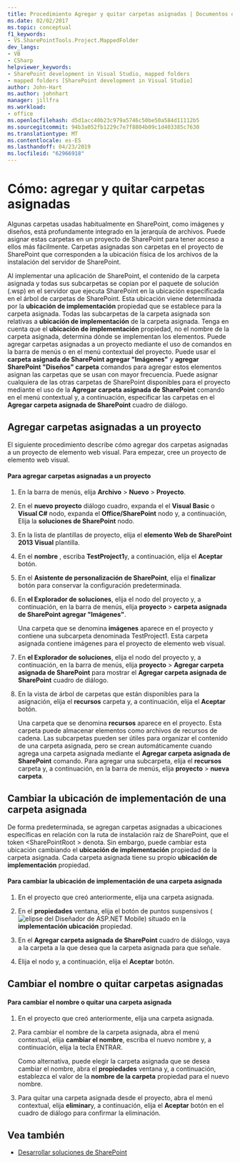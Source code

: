 ```yaml
---
title: Procedimiento Agregar y quitar carpetas asignadas | Documentos de Microsoft
ms.date: 02/02/2017
ms.topic: conceptual
f1_keywords:
- VS.SharePointTools.Project.MappedFolder
dev_langs:
- VB
- CSharp
helpviewer_keywords:
- SharePoint development in Visual Studio, mapped folders
- mapped folders [SharePoint development in Visual Studio]
author: John-Hart
ms.author: johnhart
manager: jillfra
ms.workload:
- office
ms.openlocfilehash: d5d1acc40b23c979a5746c50be50a584d11112b5
ms.sourcegitcommit: 94b3a052fb1229c7e7f8804b09c1d403385c7630
ms.translationtype: MT
ms.contentlocale: es-ES
ms.lasthandoff: 04/23/2019
ms.locfileid: "62966918"
---
```

# <a name="how-to-add-and-remove-mapped-folders"></a>Cómo: agregar y quitar carpetas asignadas
  Algunas carpetas usadas habitualmente en SharePoint, como imágenes y diseños, está profundamente integrado en la jerarquía de archivos. Puede asignar estas carpetas en un proyecto de SharePoint para tener acceso a ellos más fácilmente. Carpetas asignadas son carpetas en el proyecto de SharePoint que corresponden a la ubicación física de los archivos de la instalación del servidor de SharePoint.

 Al implementar una aplicación de SharePoint, el contenido de la carpeta asignada y todas sus subcarpetas se copian por el paquete de solución (.wsp) en el servidor que ejecuta SharePoint en la ubicación especificada en el árbol de carpetas de SharePoint. Esta ubicación viene determinada por la **ubicación de implementación** propiedad que se establece para la carpeta asignada. Todas las subcarpetas de la carpeta asignada son relativas a **ubicación de implementación** de la carpeta asignada. Tenga en cuenta que el **ubicación de implementación** propiedad, no el nombre de la carpeta asignada, determina dónde se implementan los elementos.
Puede agregar carpetas asignadas a un proyecto mediante el uso de comandos en la barra de menús o en el menú contextual del proyecto. Puede usar el **carpeta asignada de SharePoint agregar "Imágenes"** y **agregar SharePoint "Diseños" carpeta** comandos para agregar estos elementos asignan las carpetas que se usan con mayor frecuencia. Puede asignar cualquiera de las otras carpetas de SharePoint disponibles para el proyecto mediante el uso de la **Agregar carpeta asignada de SharePoint** comando en el menú contextual y, a continuación, especificar las carpetas en el **Agregar carpeta asignada de SharePoint** cuadro de diálogo.

## <a name="add-mapped-folders-to-a-project"></a>Agregar carpetas asignadas a un proyecto
 El siguiente procedimiento describe cómo agregar dos carpetas asignadas a un proyecto de elemento web visual. Para empezar, cree un proyecto de elemento web visual.

#### <a name="to-add-mapped-folders-to-a-project"></a>Para agregar carpetas asignadas a un proyecto

1. En la barra de menús, elija **Archivo** > **Nuevo** > **Proyecto**.

2. En el **nuevo proyecto** diálogo cuadro, expanda el el **Visual Basic** o **Visual C#** nodo, expanda el **Office/SharePoint** nodo y, a continuación, Elija la **soluciones de SharePoint** nodo.

3. En la lista de plantillas de proyecto, elija el **elemento Web de SharePoint 2013 Visual** plantilla.

4. En el **nombre** , escriba **TestProject1**y, a continuación, elija el **Aceptar** botón.

5. En el **Asistente de personalización de SharePoint**, elija el **finalizar** botón para conservar la configuración predeterminada.

6. En **el Explorador de soluciones**, elija el nodo del proyecto y, a continuación, en la barra de menús, elija **proyecto** > **carpeta asignada de SharePoint agregar "Imágenes"**.

     Una carpeta que se denomina **imágenes** aparece en el proyecto y contiene una subcarpeta denominada TestProject1. Esta carpeta asignada contiene imágenes para el proyecto de elemento web visual.

7. En **el Explorador de soluciones**, elija el nodo del proyecto y, a continuación, en la barra de menús, elija **proyecto** > **Agregar carpeta asignada de SharePoint** para mostrar el  **Agregar carpeta asignada de SharePoint** cuadro de diálogo.

8. En la vista de árbol de carpetas que están disponibles para la asignación, elija el **recursos** carpeta y, a continuación, elija el **Aceptar** botón.

     Una carpeta que se denomina **recursos** aparece en el proyecto. Esta carpeta puede almacenar elementos como archivos de recursos de cadena. Las subcarpetas pueden ser útiles para organizar el contenido de una carpeta asignada, pero se crean automáticamente cuando agrega una carpeta asignada mediante el **Agregar carpeta asignada de SharePoint** comando. Para agregar una subcarpeta, elija el **recursos** carpeta y, a continuación, en la barra de menús, elija **proyecto** > **nueva carpeta**.

## <a name="change-the-deployment-location-of-a-mapped-folder"></a>Cambiar la ubicación de implementación de una carpeta asignada
 De forma predeterminada, se agregan carpetas asignadas a ubicaciones específicas en relación con la ruta de instalación raíz de SharePoint, que el token \<SharePointRoot > denota. Sin embargo, puede cambiar esta ubicación cambiando el **ubicación de implementación** propiedad de la carpeta asignada. Cada carpeta asignada tiene su propio **ubicación de implementación** propiedad.

#### <a name="to-change-the-deployment-location-of-a-mapped-folder"></a>Para cambiar la ubicación de implementación de una carpeta asignada

1. En el proyecto que creó anteriormente, elija una carpeta asignada.

2. En el **propiedades** ventana, elija el botón de puntos suspensivos (![elipse del Diseñador de ASP.NET Mobile](../sharepoint/media/mwellipsis.gif "elipse del Diseñador de ASP.NET Mobile")) situado en la **implementación ubicación** propiedad.

3. En el **Agregar carpeta asignada de SharePoint** cuadro de diálogo, vaya a la carpeta a la que desea que la carpeta asignada para que señale.

4. Elija el nodo y, a continuación, elija el **Aceptar** botón.

## <a name="rename-or-remove-mapped-folders"></a>Cambiar el nombre o quitar carpetas asignadas

#### <a name="to-rename-or-remove-a-mapped-folder"></a>Para cambiar el nombre o quitar una carpeta asignada

1. En el proyecto que creó anteriormente, elija una carpeta asignada.

2. Para cambiar el nombre de la carpeta asignada, abra el menú contextual, elija **cambiar el nombre**, escriba el nuevo nombre y, a continuación, elija la tecla ENTRAR.

     Como alternativa, puede elegir la carpeta asignada que se desea cambiar el nombre, abra el **propiedades** ventana y, a continuación, establezca el valor de la **nombre de la carpeta** propiedad para el nuevo nombre.

3. Para quitar una carpeta asignada desde el proyecto, abra el menú contextual, elija **eliminar**y, a continuación, elija el **Aceptar** botón en el cuadro de diálogo para confirmar la eliminación.

## <a name="see-also"></a>Vea también
- [Desarrollar soluciones de SharePoint](../sharepoint/developing-sharepoint-solutions.md)
